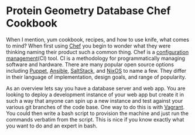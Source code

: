 Protein Geometry Database Chef Cookbook
=======================================

When I mention, yum cookbook, recipes, and how to use knife, what comes to mind?
When first using [Chef](http://getchef.com) you begin to wonder what they were
thinking naming their product such a common thing.
Chef is a [configuration management](https://en.wikipedia.org/wiki/Software_configuration_management)(CI)
tool.  CI is a methodology for programmatically managing software and hardware.
There are many popular open source options including [Puppet](https://puppetlabs.com/),
[Ansible](http://www.ansible.com/home), [SaltStack](http://www.saltstack.com/),
 and [NixOS](http://nixos.org/) to name a few.  They differ in their language of
implementation, design goals, and range of popularity.

As an overview lets say you have a database server and web app. You are looking
to deploy a development instance of your web app but create it in such a way
that anyone can spin up a new instance and test against your various git
branches of the code base.  One way to do this is with [Vagrant](http://vagrantup.com).
You could then write a bash script to provision the machine and just run the 
commands verbatim from the script.  This is nice if you know exactly what you
want to do and an expert in bash. 
